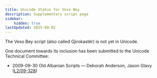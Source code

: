 ```yaml
---
title: Unicode Status for Veso Bey
description: Supplementary script page
sidebar:
    hidden: true
lastUpdated: 2025-09-02
---
```


The Veso Bey script (also called Gjirokastër) is not yet in Unicode.

[comment]: # (end of intro)

[comment]: # (start of blocks)



[comment]: # (end of blocks)

[comment]: # (start of chars)



[comment]: # (end of chars)

[comment]: # (start of rest)

One document towards its inclusion has been submitted to the Unicode Technical Committee:

- 2009-09-30 Old Albanian Scripts — Deborah Anderson, Jason Glavy ([L2/09-328](http://www.unicode.org/cgi-bin/GetMatchingDocs.pl?L2/09-328))
